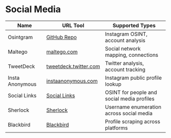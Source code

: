 # Social Media

| Name             | URL Tool                                        | Supported Types                           |
|------------------|-------------------------------------------------|-------------------------------------------|
| Osintgram        | [GitHub Repo](https://github.com/Datalux/Osintgram) | Instagram OSINT, account analysis     |
| Maltego          | [maltego.com](https://www.maltego.com/)         | Social network mapping, connections       |
| TweetDeck        | [tweetdeck.twitter.com](https://tweetdeck.twitter.com/) | Twitter analysis, account tracking   |
| Insta Anonymous  | [instaanonymous.com](https://instaanonymous.com/) | Instagram public profile lookup         |
| Social Links | [Social Links](https://social-links.io)     | OSINT for people and social media profiles  |
| Sherlock | [Sherlock](https://github.com/sherlock-project/sherlock)     | Username enumeration across social media  |
| Blackbird | [Blackbird](https://github.com/p1ngul1n0/blackbird)     | Profile scraping across platforms  |

